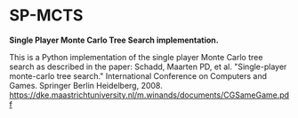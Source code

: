 # SP-MCTS
**Single Player Monte Carlo Tree Search implementation.**

This is a Python implementation of the single player Monte Carlo tree search as described in the paper:
Schadd, Maarten PD, et al. "Single-player monte-carlo tree search." International Conference on Computers and Games. Springer Berlin Heidelberg, 2008. https://dke.maastrichtuniversity.nl/m.winands/documents/CGSameGame.pdf


